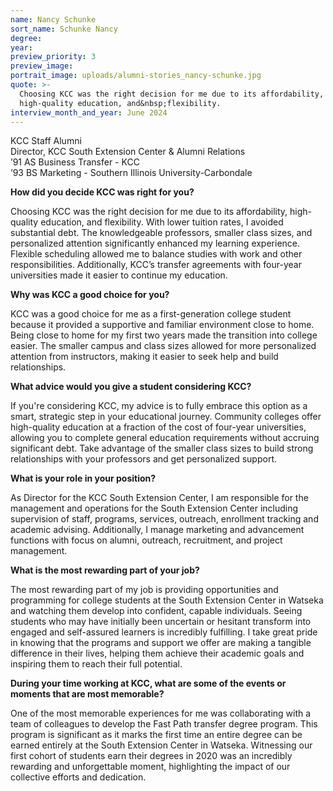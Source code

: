 ```yaml
---
name: Nancy Schunke
sort_name: Schunke Nancy
degree:
year:
preview_priority: 3
preview_image:
portrait_image: uploads/alumni-stories_nancy-schunke.jpg
quote: >-
  Choosing KCC was the right decision for me due to its affordability,
  high-quality education, and&nbsp;flexibility.
interview_month_and_year: June 2024
---
```


KCC Staff Alumni<br>
Director, KCC South Extension Center & Alumni Relations<br>
’91 AS Business Transfer - KCC<br>
’93 BS Marketing - Southern Illinois University-Carbondale<br>

**How did you decide KCC was right for you?**

Choosing KCC was the right decision for me due to its affordability, high-quality education, and flexibility. With lower tuition rates, I avoided substantial debt. The knowledgeable professors, smaller class sizes, and personalized attention significantly enhanced my learning experience. Flexible scheduling allowed me to balance studies with work and other responsibilities. Additionally, KCC’s transfer agreements with four-year universities made it easier to continue my education. 

**Why was KCC a good choice for you?**

KCC was a good choice for me as a first-generation college student because it provided a supportive and familiar environment close to home. Being close to home for my first two years made the transition into college easier. The smaller campus and class sizes allowed for more personalized attention from instructors, making it easier to seek help and build relationships. 

**What advice would you give a student considering KCC?**

If you're considering KCC, my advice is to fully embrace this option as a smart, strategic step in your educational journey. Community colleges offer high-quality education at a fraction of the cost of four-year universities, allowing you to complete general education requirements without accruing significant debt. Take advantage of the smaller class sizes to build strong relationships with your professors and get personalized support.

**What is your role in your position?**

As Director for the KCC South Extension Center, I am responsible for the management and operations for the South Extension Center including supervision of staff, programs, services, outreach, enrollment tracking and academic advising. Additionally, I manage marketing and advancement functions with focus on alumni, outreach, recruitment, and project management. 

**What is the most rewarding part of your job?**

The most rewarding part of my job is providing opportunities and programming for college students at the South Extension Center in Watseka and watching them develop into confident, capable individuals. Seeing students who may have initially been uncertain or hesitant transform into engaged and self-assured learners is incredibly fulfilling. I take great pride in knowing that the programs and support we offer are making a tangible difference in their lives, helping them achieve their academic goals and inspiring them to reach their full potential.

**During your time working at KCC, what are some of the events or moments that are most memorable?**

One of the most memorable experiences for me was collaborating with a team of colleagues to develop the Fast Path transfer degree program. This program is significant as it marks the first time an entire degree can be earned entirely at the South Extension Center in Watseka. Witnessing our first cohort of students earn their degrees in 2020 was an incredibly rewarding and unforgettable moment, highlighting the impact of our collective efforts and dedication.
